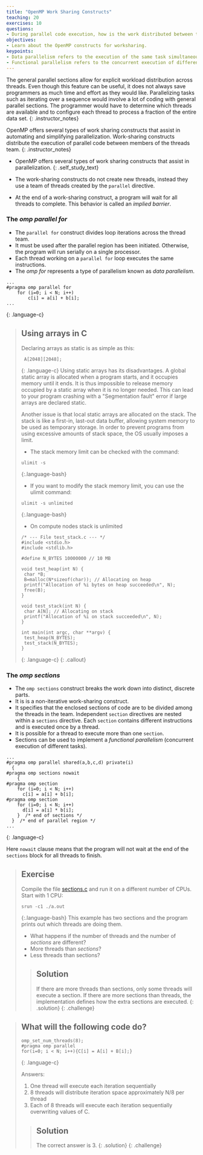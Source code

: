 ```yaml
---
title: "OpenMP Work Sharing Constructs"
teaching: 20
exercises: 10
questions:
- During parallel code execution, how is the work distributed between threads?
objectives:
- Learn about the OpenMP constructs for worksharing.
keypoints:
- Data parallelism refers to the execution of the same task simultaneously on multiple computing cores.
- Functional parallelism refers to the concurrent execution of different tasks on multiple computing cores.
---
```


The general parallel sections allow for explicit workload distribution across threads. Even though this feature can be useful, it does not always save programmers as much time and effort as they would like. Parallelizing tasks such as iterating over a sequence would involve a lot of coding with general parallel sections. The programmer would have to determine which threads are available and to configure each thread to process a fraction of the entire data set. 
{: .instructor_notes}

OpenMP offers several types of work sharing constructs that assist in automating and simplifying parallelization. Work-sharing constructs distribute the execution of parallel code between members of the threads team.
{: .instructor_notes}

- OpenMP offers several types of work sharing constructs that assist in parallelization. 
{: .self_study_text}

- The work-sharing constructs do not create new threads, instead they use a team of threads created by the `parallel` directive.
- At the end of a work-sharing construct, a program will wait for all threads to complete. This behavior is called an *implied barrier*.

### The *omp parallel for*
- The `parallel for` construct divides loop iterations across the thread team.
- It must be used after the parallel region has been initiated.  Otherwise, the program will run serially on a single processor.
- Each thread working on a `parallel for` loop executes the same instructions. 
- The *omp for* represents a type of parallelism known as *data parallelism*.

~~~
...
#pragma omp parallel for
    for (i=0; i < N; i++)
        c[i] = a[i] + b[i];
...
~~~
{: .language-c}

> ## Using arrays in C
> Declaring arrays as static is as simple as this:
> ~~~
>  A[2048][2048];
> ~~~
>{: .language-c}
>Using static arrays has its disadvantages. A global static array is allocated when a program starts, and it occupies memory until it ends. It is thus impossible to release memory occupied by a static array when it is no longer needed. This can lead to your program crashing with a "Segmentation fault" error if large arrays are declared static. 
>
>Another issue is that local static arrays are allocated on the stack. The stack is like a first-in, last-out data buffer, allowing system memory to be used as temporary storage. In order to prevent programs from using excessive amounts of stack space, the OS usually imposes a limit. 
>- The stack memory limit can be checked with the command:  
>~~~
>ulimit -s
>~~~
>{:.language-bash}
>- If you want to modify the stack memory limit, you can use the ulimit command:
>~~~
>ulimit -s unlimited
>~~~
>{:.language-bash}
>
>- On compute nodes stack is unlimited
>
>~~~
>/* --- File test_stack.c --- */
>#include <stdio.h>
>#include <stdlib.h>
>
>#define N_BYTES 10000000 // 10 MB
>
>void test_heap(int N) {
>  char *B;
>  B=malloc(N*sizeof(char)); // Allocating on heap
>  printf("Allocation of %i bytes on heap succeeded\n", N);
>  free(B);
>}
>
>void test_stack(int N) {
>  char A[N]; // Allocating on stack
>  printf("Allocation of %i on stack succeeded\n", N);
>}
>
>int main(int argc, char **argv) {
>  test_heap(N_BYTES);
>  test_stack(N_BYTES);
>}
>~~~
>{: .language-c}
{: .callout}

### The *omp sections*
- The `omp sections` construct breaks the work down into distinct, discrete parts.
- It is is a non-iterative work-sharing construct.
- It specifies that the enclosed sections of code are to be divided among the threads in the team. Independent `section` directives are nested within a `sections` directive. Each `section` contains different instructions and is executed once by a thread.
- It is possible for a thread to execute more than one `section`.
- Sections can be used to implement a *functional parallelism* (concurrent execution of different tasks).

~~~
...
#pragma omp parallel shared(a,b,c,d) private(i)
  {
#pragma omp sections nowait
    {
#pragma omp section
    for (i=0; i < N; i++)
      c[i] = a[i] + b[i];
#pragma omp section
    for (i=0; i < N; i++)
      d[i] = a[i] * b[i];
    }  /* end of sections */
  }  /* end of parallel region */
...
~~~
{: .language-c}

Here `nowait` clause means that the program will not wait at the end of the `sections` block for all threads to finish.

> ## Exercise
> Compile the file [sections.c](https://github.com/ssvassiliev/ACENET_Summer_School_OpenMP_2023/raw/gh-pages/code/sections.c) and run it on a different number of CPUs. 
> Start with 1 CPU:
>~~~
> srun -c1 ./a.out
>~~~
>{:.language-bash}
>This example has two sections and the program prints out which threads are doing them.
> - What happens if the number of threads and the number of *sections* are different?
> - More threads than *sections*?
> - Less threads than sections?
>
> > ## Solution
> > If there are more threads than sections, only some threads will execute a section.  If there are more sections than threads, the implementation defines how the extra sections are executed.
> {: .solution}
{: .challenge}

> ## What will the following code do?
>
>~~~
>omp_set_num_threads(8);
>#pragma omp parallel
>for(i=0; i < N; i++){C[i] = A[i] + B[i];}
>~~~
>{: .language-c}
>
>Answers:
>1. One thread will execute each iteration sequentially
>2. 8 threads will distribute iteration space approximately N/8 per thread
>3. Each of 8 threads will execute each iteration sequentially overwriting values of C.
>
> > ## Solution
> > The correct answer is 3.
> {: .solution}
{: .challenge}